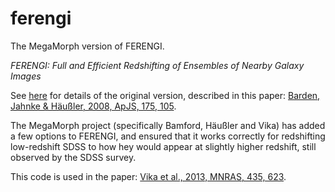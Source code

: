 ferengi
=======

The MegaMorph version of FERENGI.

*FERENGI: Full and Efficient Redshifting of Ensembles of Nearby Galaxy Images*

See [here](http://www.mpia-hd.mpg.de/FERENGI/) for details of the original version, described in this paper:
[Barden, Jahnke & Häußler, 2008, ApJS, 175, 105](http://esoads.eso.org/abs/2008ApJS..175..105B).

The MegaMorph project (specifically Bamford, Häußler and Vika) has added a few options to FERENGI, and
ensured that it works correctly for redshifting low-redshift SDSS to how hey would appear at slightly higher redshift,
still observed by the SDSS survey.

This code is used in the paper:
[Vika et al., 2013, MNRAS, 435, 623](http://esoads.eso.org/abs/2013MNRAS.435..623V).
